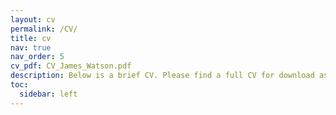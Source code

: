 ```yaml
---
layout: cv
permalink: /CV/
title: cv
nav: true
nav_order: 5
cv_pdf: CV_James_Watson.pdf
description: Below is a brief CV. Please find a full CV for download as a pdf with at the top right.
toc:
  sidebar: left
---
```

